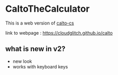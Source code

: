 # CaltoTheCalculator

This is a web version of <a href="https://github.com/CloudGlitch/calto-cs">calto-cs</a>

link to webpage : https://cloudglitch.github.io/calto

## what is new in v2?
 - new look
 - works with keyboard keys
